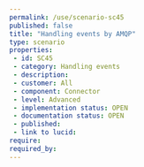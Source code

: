 ```yaml
---
permalink: /use/scenario-sc45
published: false
title: "Handling events by AMQP"
type: scenario
properties:
 - id: SC45
 - category: Handling events
 - description: 
 - customer: All
 - component: Connector
 - level: Advanced
 - implementation status: OPEN
 - documentation status: OPEN
 - published: 
 - link to lucid: 
require:
required_by:
---
```

